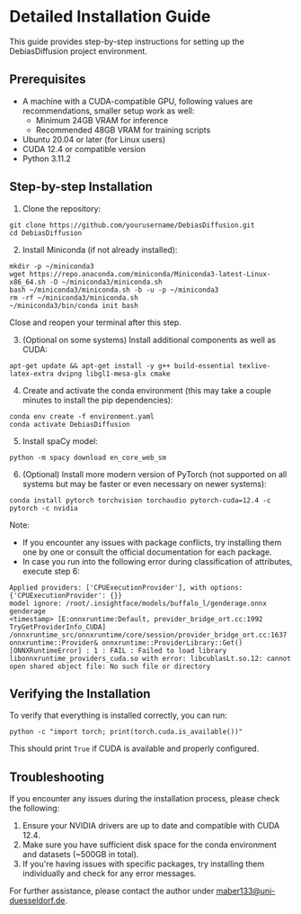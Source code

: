 # Detailed Installation Guide

This guide provides step-by-step instructions for setting up the DebiasDiffusion project environment.

## Prerequisites

- A machine with a CUDA-compatible GPU, following values are recommendations, smaller setup work as well:
  - Minimum 24GB VRAM for inference
  - Recommended 48GB VRAM for training scripts
- Ubuntu 20.04 or later (for Linux users)
- CUDA 12.4 or compatible version
- Python 3.11.2

## Step-by-step Installation

1. Clone the repository:
  ```
  git clone https://github.com/yourusername/DebiasDiffusion.git
  cd DebiasDiffusion
  ```

2. Install Miniconda (if not already installed):
  ```
  mkdir -p ~/miniconda3
  wget https://repo.anaconda.com/miniconda/Miniconda3-latest-Linux-x86_64.sh -O ~/miniconda3/miniconda.sh
  bash ~/miniconda3/miniconda.sh -b -u -p ~/miniconda3
  rm -rf ~/miniconda3/miniconda.sh
  ~/miniconda3/bin/conda init bash
  ```

Close and reopen your terminal after this step.

3. (Optional on some systems) Install additional components as well as CUDA:
```
apt-get update && apt-get install -y g++ build-essential texlive-latex-extra dvipng libgl1-mesa-glx cmake
```

4. Create and activate the conda environment (this may take a couple minutes to install the pip dependencies):
  ```
  conda env create -f environment.yaml
  conda activate DebiasDiffusion
  ```

5. Install spaCy model:
```
python -m spacy download en_core_web_sm
```

6. (Optional) Install more modern version of PyTorch (not supported on all systems but may be faster or even necessary on newer systems):
  ```
  conda install pytorch torchvision torchaudio pytorch-cuda=12.4 -c pytorch -c nvidia
  ```

Note: 
- If you encounter any issues with package conflicts, try installing them one by one or consult the official documentation for each package.
- In case you run into the following error during classification of attributes, execute step 6:
```
Applied providers: ['CPUExecutionProvider'], with options: {'CPUExecutionProvider': {}}
model ignore: /root/.insightface/models/buffalo_l/genderage.onnx genderage
<timestamp> [E:onnxruntime:Default, provider_bridge_ort.cc:1992 TryGetProviderInfo_CUDA] /onnxruntime_src/onnxruntime/core/session/provider_bridge_ort.cc:1637 onnxruntime::Provider& onnxruntime::ProviderLibrary::Get() [ONNXRuntimeError] : 1 : FAIL : Failed to load library libonnxruntime_providers_cuda.so with error: libcublasLt.so.12: cannot open shared object file: No such file or directory
```

## Verifying the Installation

To verify that everything is installed correctly, you can run:
```
python -c "import torch; print(torch.cuda.is_available())"
```

This should print `True` if CUDA is available and properly configured.

## Troubleshooting

If you encounter any issues during the installation process, please check the following:

1. Ensure your NVIDIA drivers are up to date and compatible with CUDA 12.4.
2. Make sure you have sufficient disk space for the conda environment and datasets (~500GB in total).
3. If you're having issues with specific packages, try installing them individually and check for any error messages.

For further assistance, please contact the author under [maber133@uni-duesseldorf.de](maber133@uni-duesseldorf.de).